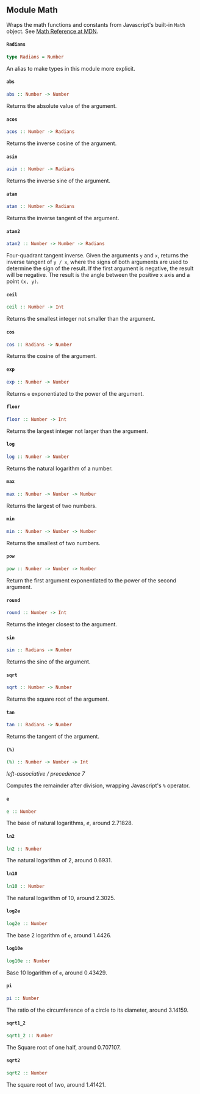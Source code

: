 ## Module Math

Wraps the math functions and constants from Javascript's built-in `Math` object.
See [Math Reference at MDN](https://developer.mozilla.org/en-US/docs/Web/JavaScript/Reference/Global_Objects/Math).

#### `Radians`

``` purescript
type Radians = Number
```

An alias to make types in this module more explicit.

#### `abs`

``` purescript
abs :: Number -> Number
```

Returns the absolute value of the argument.

#### `acos`

``` purescript
acos :: Number -> Radians
```

Returns the inverse cosine of the argument.

#### `asin`

``` purescript
asin :: Number -> Radians
```

Returns the inverse sine of the argument.

#### `atan`

``` purescript
atan :: Number -> Radians
```

Returns the inverse tangent of the argument.

#### `atan2`

``` purescript
atan2 :: Number -> Number -> Radians
```

Four-quadrant tangent inverse. Given the arguments `y` and `x`, returns
the inverse tangent of `y / x`, where the signs of both arguments are used
to determine the sign of the result.
If the first argument is negative, the result will be negative.
The result is the angle between the positive x axis and  a point `(x, y)`.

#### `ceil`

``` purescript
ceil :: Number -> Int
```

Returns the smallest integer not smaller than the argument.

#### `cos`

``` purescript
cos :: Radians -> Number
```

Returns the cosine of the argument.

#### `exp`

``` purescript
exp :: Number -> Number
```

Returns `e` exponentiated to the power of the argument.

#### `floor`

``` purescript
floor :: Number -> Int
```

Returns the largest integer not larger than the argument.

#### `log`

``` purescript
log :: Number -> Number
```

Returns the natural logarithm of a number.

#### `max`

``` purescript
max :: Number -> Number -> Number
```

Returns the largest of two numbers.

#### `min`

``` purescript
min :: Number -> Number -> Number
```

Returns the smallest of two numbers.

#### `pow`

``` purescript
pow :: Number -> Number -> Number
```

Return  the first argument exponentiated to the power of the second argument.

#### `round`

``` purescript
round :: Number -> Int
```

Returns the integer closest to the argument.

#### `sin`

``` purescript
sin :: Radians -> Number
```

Returns the sine of the argument.

#### `sqrt`

``` purescript
sqrt :: Number -> Number
```

Returns the square root of the argument.

#### `tan`

``` purescript
tan :: Radians -> Number
```

Returns the tangent of the argument.

#### `(%)`

``` purescript
(%) :: Number -> Number -> Int
```

_left-associative / precedence 7_

Computes the remainder after division, wrapping Javascript's `%` operator.

#### `e`

``` purescript
e :: Number
```

The base of natural logarithms, *e*, around 2.71828.

#### `ln2`

``` purescript
ln2 :: Number
```

The natural logarithm of 2, around 0.6931.

#### `ln10`

``` purescript
ln10 :: Number
```

The natural logarithm of 10, around 2.3025.

#### `log2e`

``` purescript
log2e :: Number
```

The base 2 logarithm of `e`, around 1.4426.

#### `log10e`

``` purescript
log10e :: Number
```

Base 10 logarithm of `e`, around 0.43429.

#### `pi`

``` purescript
pi :: Number
```

The ratio of the circumference of a circle to its diameter, around 3.14159.

#### `sqrt1_2`

``` purescript
sqrt1_2 :: Number
```

The Square root of one half, around 0.707107.

#### `sqrt2`

``` purescript
sqrt2 :: Number
```

The square root of two, around 1.41421.


